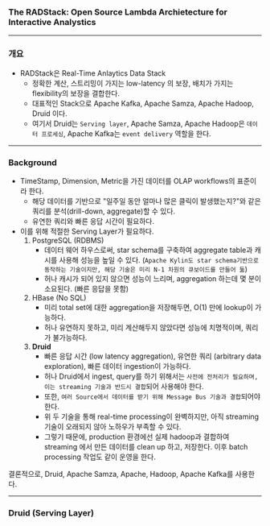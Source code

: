 ### The RADStack: Open Source Lambda Archietecture for Interactive Analystics

<hr>


### 개요

- RADStack은 Real-Time Anlaytics Data Stack
  - 정확한 계산, 스트리밍이 가지는 low-latency 의 보장, 배치가 가지는 flexibility의 보장을 결합한다.
  - 대표적인 Stack으로 Apache Kafka, Apache Samza, Apache Hadoop, Druid 이다.
  - 여기서 Druid는 `Serving layer`, Apache Samza, Apache Hadoop은 `데이터 프로세싱`, Apache Kafka는 `event delivery` 역할을 한다.



<hr>

### Background

- TimeStamp, Dimension, Metric을 가진 데이터를 OLAP workflows의 표준이라 한다.
  - 해당 데이터를 기반으로 "일주일 동안 얼마나 많은 클릭이 발생했는지?"와 같은 쿼리를 분석(drill-down, aggregate)할 수 있다.
  - 유연한 쿼리와 빠른 응답 시간이 필요하다.
- 이를 위해 적절한 Serving Layer가 필요하다.
  1. PostgreSQL (RDBMS)
     - 데이터 웨어 하우스로써, star schema를 구축하여 aggregate table과 캐시를 사용해 성능을 높일 수 있다. (`Apache Kylin도 star schema기반으로 동작하는 기술이지만, 해당 기술은 미리 N-1 차원의 큐보이드를 만들어 둚`)
     - 허나 캐시가 되어 있지 않으면 성능이 느리며, aggregation 하는데 몇 분이 소요된다. (빠른 응답을 못함)
  2. HBase (No SQL)
     - 미리 total set에 대한 aggregation을 저장해두면, O(1) 만에 lookup이 가능하다.
     - 허나 유연하지 못하고, 미리 계산해두지 않았다면 성능에 치명적이며, 쿼리가 불가능하다.
  3. **Druid**
     - 빠른 응답 시간 (low latency aggregation), 유연한 쿼리 (arbitrary data exploration), 빠른 데이터 ingestion이 가능하다.
     - 허나 Druid에서 ingest, query를 하기 위해서는 `사전에 전처리가 필요하며, 이는 streaming 기술과 반드시 결합`되어 사용해야 한다.
     - 또한, `여러 Source에서 데이터를 받기 위해 Message Bus 기술과 결합`되어야 한다.
     - 위 두 기술을 통해 real-time processing이 완벽하지만, 아직 streaming 기술이 오래되지 않아 노하우가 부족할 수 있다. 
     - 그렇기 때문에, production 환경에선 실제 hadoop과 결합하여 streaming 에서 만든 데이터를 clean up 하고, 저장한다. 이후 batch processing 작업도 같이 운영을 한다.



결론적으로, Druid, Apache Samza, Apache, Hadoop, Apache Kafka를 사용한다. 



<hr>

### Druid (Serving Layer)



